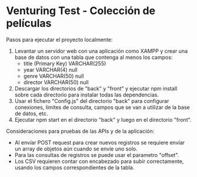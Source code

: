 # Venturing Test - Colección de películas
Pasos para ejecutar el proyecto localmente:
1) Levantar un servidor web con una aplicación como XAMPP y crear una base de datos con una tabla que contenga al menos los campos:
    - title (Primary Key) VARCHAR(255)
    - year VARCHAR(4) null
    - genre VARCHAR(50) null
    - director VARCHAR(50) null
2) Descargar los directorios de "back" y "front" y ejecutar npm install sobre cada directorio para instalar todas las dependencias.
3) Usar el fichero "Config.js" del directorio "back" para configurar conexiones, limites de consulta, campos que se van a utilizar de la base de datos, etc.
4) Ejecutar npm start en el directorio "back" y luego en el directorio "front".

Consideraciones para pruebas de las APIs y de la aplicación:
- Al envíar POST request para crear nuevos registros se requiere envíar un array de objetos aún cuando se envíe uno solo.
- Para las consultas de registros se puede usar el parametro "offset".
- Los CSV requieren contar con encabezado para subir correctamente, usando los campos correspondientes de la tabla.
